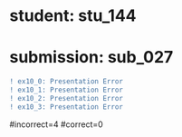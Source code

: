 # student: stu_144
# submission: sub_027

```diff
! ex10_0: Presentation Error
! ex10_1: Presentation Error
! ex10_2: Presentation Error
! ex10_3: Presentation Error
```
#incorrect=4
#correct=0
